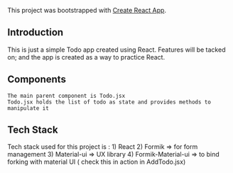 This project was bootstrapped with [Create React App](https://github.com/facebook/create-react-app).

## Introduction

This is just a simple Todo app created using React. 
Features will be tacked on; and the app is created as a way to practice React. 

## Components
    The main parent component is Todo.jsx
    Todo.jsx holds the list of todo as state and provides methods to manipulate it 



## Tech Stack

Tech stack used for this project is :
    1) React
    2) Formik => for form management 
    3) Material-ui => UX library 
    4) Formik-Material-ui => to bind forking with material UI ( check this in action in AddTodo.jsx)